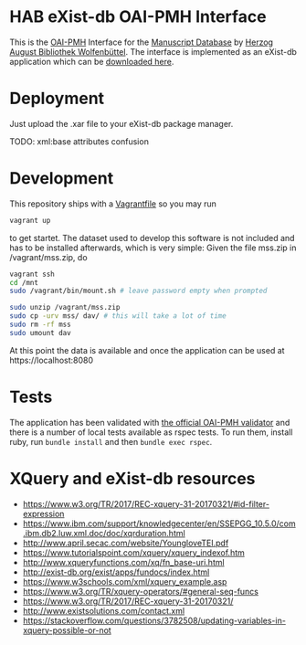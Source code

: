 # HAB eXist-db OAI-PMH Interface

This is the
[OAI-PMH](https://www.openarchives.org/OAI/openarchivesprotocol.html) Interface
for the [Manuscript Database](http://diglib.hab.de/?db=mss&lang=en) by
[Herzog August Bibliothek Wolfenbüttel](http://www.hab.de/en/home.html). The 
interface is implemented as an eXist-db application which can be
[downloaded here](https://github.com/wendig-ou/hab-oai-pmh/raw/...).

# Deployment

Just upload the .xar file to your eXist-db package manager.

TODO: xml:base attributes confusion

# Development

This repository ships with a [Vagrantfile](https://www.vagrantup.com/) so you may run

~~~bash
vagrant up
~~~

to get startet. The dataset used to develop this software is not
included and has to be installed afterwards, which is very simple: Given the
file mss.zip in /vagrant/mss.zip, do

~~~bash
vagrant ssh
cd /mnt
sudo /vagrant/bin/mount.sh # leave password empty when prompted

sudo unzip /vagrant/mss.zip
sudo cp -urv mss/ dav/ # this will take a lot of time
sudo rm -rf mss
sudo umount dav
~~~

At this point the data is available and once the application can be used at
https://localhost:8080

# Tests

The application has been validated with
[the official OAI-PMH validator](https://www.openarchives.org/Register/ValidateSite)
and there is a number of local tests available as rspec tests. To run them,
install ruby, run `bundle install` and then `bundle exec rspec`.

# XQuery and eXist-db resources

* https://www.w3.org/TR/2017/REC-xquery-31-20170321/#id-filter-expression
* https://www.ibm.com/support/knowledgecenter/en/SSEPGG_10.5.0/com.ibm.db2.luw.xml.doc/doc/xqrduration.html
* http://www.april.secac.com/website/YoungloveTEI.pdf
* https://www.tutorialspoint.com/xquery/xquery_indexof.htm
* http://www.xqueryfunctions.com/xq/fn_base-uri.html
* http://exist-db.org/exist/apps/fundocs/index.html
* https://www.w3schools.com/xml/xquery_example.asp
* https://www.w3.org/TR/xquery-operators/#general-seq-funcs
* https://www.w3.org/TR/2017/REC-xquery-31-20170321/
* http://www.existsolutions.com/contact.xml
* https://stackoverflow.com/questions/3782508/updating-variables-in-xquery-possible-or-not